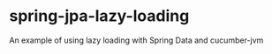 spring-jpa-lazy-loading
=======================

An example of using lazy loading with Spring Data and cucumber-jvm